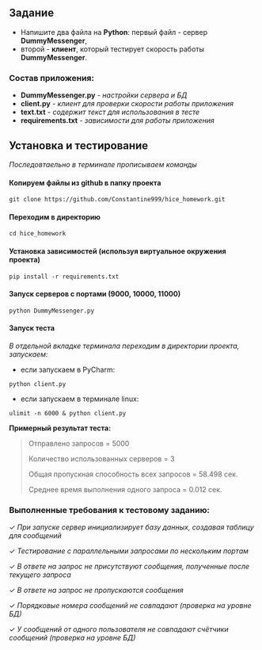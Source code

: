 ## Задание

- Напишите два файла на **Python**: первый файл - сервер **DummyMessenger**, 
- второй - **клиент**, который тестирует скорость работы **DummyMessenger**.


### Состав приложения:

- **DummyMessenger.py** - _настройки сервера и БД_
- **client.py** - _клиент для проверки скорости работы приложения_
- **text.txt** - _содержит текст для использования в тесте_
- **requirements.txt** - _зависимости для работы приложения_

## Установка и тестирование

_Последовтаельно в терминале прописываем команды_

#### Копируем файлы из github в папку проекта

```
git clone https://github.com/Constantine999/hice_homework.git
```

#### Переходим в директорию

```
cd hice_homework
```

#### Установка зависимостей (используя виртуальное окружения проекта)

```
pip install -r requirements.txt
```

#### Запуск серверов с портами (9000, 10000, 11000)

```
python DummyMessenger.py
```

#### Запуск теста

_В отдельной вкладке терминала переходим в директории проекта, запускаем:_

- если запускаем в PyCharm:

```
python client.py
```

- если запускаем в терминале linux:

```
ulimit -n 6000 & python client.py 
```

**Примерный результат теста:</br>**

> Отправлено запросов = 5000</b>
>
> Количество использованных серверов = 3</b>
>
> Общая пропускная способность всех запросов = 58.498 сек.</b>
>
> Среднее время выполнения одного запроса = 0.012 сек.</b>

### Выполненные требования к тестовому заданию:

✓ _При запуске сервер инициализирует базу данных, создавая таблицу для сообщений_

✓ _Тестирование с параллельными запросами по нескольким портам_

✓ _В ответе на запрос не присутствуют сообщения, полученные после текущего запроса_

✓ _В ответе на запрос не пропускаются сообщения_

✓ _Порядковые номера сообщений не совпадают (проверка на уровне БД)_

✓ _У сообщений от одного пользователя не совпадают счётчики сообщений (проверка на уровне БД)_
